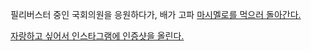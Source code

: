 필리버스터 중인 국회의원을 응원하다가, 배가 고파 [마시멜로를 먹으러 돌아간다.](../eating-walls/eating-marshmallows.md) 

[자랑하고 싶어서 인스타그램에 인증샷을 올린다.](../instagram/insta.md)
